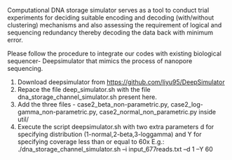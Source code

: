 Computational DNA storage simulator serves as a tool to conduct trial experiments for deciding suitable encoding and decoding (with/without clustering) mechanisms and also assessing the requirement of logical and sequencing redundancy thereby decoding the data back with minimum error.

Please follow the procedure to integrate our codes with existing biological sequencer- Deepsimulator that mimics the process of nanopore sequencing.

1. Download deepsimulator from https://github.com/liyu95/DeepSimulator
2. Repace the file deep_simulator.sh with the file dna_storage_channel_simulator.sh present here.
3. Add the three files - case2_beta_non-parametric.py, case2_log-gamma_non-parametric.py, case2_normal_non_parametric.py inside util/
4. Execute the script deepsimulator.sh with two extra parameters d for specifying distribution  (1-normal,2-beta,3-loggamma) and Y for specifying coverage less than or equal to 60x
              E.g.: ./dna_storage_channel_simulator.sh –i input_677reads.txt –d 1 –Y 60

